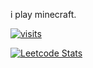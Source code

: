 i play minecraft.

[![visits](https://komarev.com/ghpvc/?username=oporu&style=for-the-badge&label=views)](../../../)

[![Leetcode Stats](https://leetcard.jacoblin.cool/Oporu)](https://leetcode.com/Oporu)
